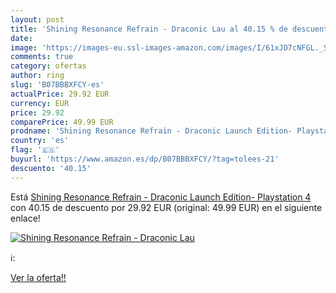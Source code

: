 ```yaml
---
layout: post
title: 'Shining Resonance Refrain - Draconic Lau al 40.15 % de descuento'
date: 
image: 'https://images-eu.ssl-images-amazon.com/images/I/61xJD7cNFGL._SL200_.jpg'
comments: true
category: ofertas
author: ring
slug: 'B07BBBXFCY-es'
actualPrice: 29.92 EUR
currency: EUR
price: 29.92
comparePrice: 49.99 EUR
prodname: 'Shining Resonance Refrain - Draconic Launch Edition- Playstation 4'
country: 'es'
flag: '🇪🇸'
buyurl: 'https://www.amazon.es/dp/B07BBBXFCY/?tag=tolees-21'
descuento: '40.15'
---
```


Está [Shining Resonance Refrain - Draconic Launch Edition- Playstation 4](https://www.amazon.es/dp/B07BBBXFCY/?tag=tolees-21) con 40.15 de descuento por 29.92 EUR (original: 49.99 EUR) en el siguiente enlace!

[![Shining Resonance Refrain - Draconic Lau](https://images-eu.ssl-images-amazon.com/images/I/61xJD7cNFGL._SL200_.jpg)](https://www.amazon.es/dp/B07BBBXFCY/?tag=tolees-21)

ℹ️:


[Ver la oferta!!](https://www.amazon.es/dp/B07BBBXFCY/?tag=tolees-21)
